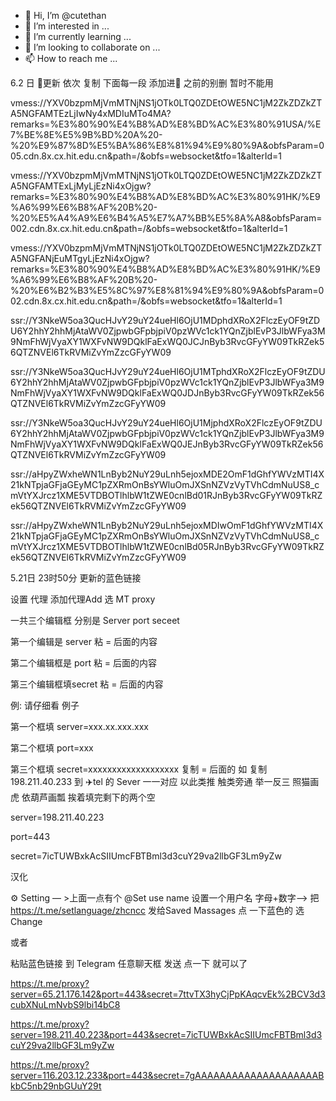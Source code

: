 - 👋 Hi, I’m @cutethan
- 👀 I’m interested in ...
- 🌱 I’m currently learning ...
- 💞️ I’m looking to collaborate on ...
- 📫 How to reach me ...

<!---
cutethan/cutethan is a ✨ special ✨ repository because its `README.md` (this file) appears on your GitHub profile.
You can click the Preview link to take a look at your changes.
--->

6.2 日 🚀更新
依次 复制 下面每一段 添加进🚀 之前的别删 暂时不能用

vmess://YXV0bzpmMjVmMTNjNS1jOTk0LTQ0ZDEtOWE5NC1jM2ZkZDZkZTA5NGFAMTEzLjIwNy4xMDIuMTo4MA?remarks=%E3%80%90%E4%B8%AD%E8%BD%AC%E3%80%91USA/%E7%BE%8E%E5%9B%BD%20A%20-%20%E9%87%8D%E5%BA%86%E8%81%94%E9%80%9A&obfsParam=005.cdn.8x.cx.hit.edu.cn&path=/&obfs=websocket&tfo=1&alterId=1

vmess://YXV0bzpmMjVmMTNjNS1jOTk0LTQ0ZDEtOWE5NC1jM2ZkZDZkZTA5NGFAMTExLjMyLjEzNi4xOjgw?remarks=%E3%80%90%E4%B8%AD%E8%BD%AC%E3%80%91HK/%E9%A6%99%E6%B8%AF%20B%20-%20%E5%A4%A9%E6%B4%A5%E7%A7%BB%E5%8A%A8&obfsParam=002.cdn.8x.cx.hit.edu.cn&path=/&obfs=websocket&tfo=1&alterId=1

vmess://YXV0bzpmMjVmMTNjNS1jOTk0LTQ0ZDEtOWE5NC1jM2ZkZDZkZTA5NGFANjEuMTgyLjEzNi4xOjgw?remarks=%E3%80%90%E4%B8%AD%E8%BD%AC%E3%80%91HK/%E9%A6%99%E6%B8%AF%20B%20-%20%E6%B2%B3%E5%8C%97%E8%81%94%E9%80%9A&obfsParam=002.cdn.8x.cx.hit.edu.cn&path=/&obfs=websocket&tfo=1&alterId=1


ssr://Y3NkeW5oa3QucHJvY29uY24ueHl6OjU1MDphdXRoX2FlczEyOF9tZDU6Y2hhY2hhMjAtaWV0ZjpwbGFpbjpiV0pzWVc1ck1YQnZjblEvP3JlbWFya3M9NmFhWjVyaXY1WXFvNW9DQklFaExWQ0JCJnByb3RvcGFyYW09TkRZek56QTZNVEl6TkRVMiZvYmZzcGFyYW09

ssr://Y3NkeW5oa3QucHJvY29uY24ueHl6OjU1MTphdXRoX2FlczEyOF9tZDU6Y2hhY2hhMjAtaWV0ZjpwbGFpbjpiV0pzWVc1ck1YQnZjblEvP3JlbWFya3M9NmFhWjVyaXY1WXFvNW9DQklFaExWQ0JDJnByb3RvcGFyYW09TkRZek56QTZNVEl6TkRVMiZvYmZzcGFyYW09

ssr://Y3NkeW5oa3QucHJvY29uY24ueHl6OjU1MjphdXRoX2FlczEyOF9tZDU6Y2hhY2hhMjAtaWV0ZjpwbGFpbjpiV0pzWVc1ck1YQnZjblEvP3JlbWFya3M9NmFhWjVyaXY1WXFvNW9DQklFaExWQ0JEJnByb3RvcGFyYW09TkRZek56QTZNVEl6TkRVMiZvYmZzcGFyYW09

ssr://aHpyZWxheWN1LnByb2NuY29uLnh5ejoxMDE2OmF1dGhfYWVzMTI4X21kNTpjaGFjaGEyMC1pZXRmOnBsYWluOmJXSnNZVzVyTVhCdmNuUS8_cmVtYXJrcz1XME5VTDBOTlhlbW1tZWE0cnlBd01RJnByb3RvcGFyYW09TkRZek56QTZNVEl6TkRVMiZvYmZzcGFyYW09

ssr://aHpyZWxheWN1LnByb2NuY29uLnh5ejoxMDIwOmF1dGhfYWVzMTI4X21kNTpjaGFjaGEyMC1pZXRmOnBsYWluOmJXSnNZVzVyTVhCdmNuUS8_cmVtYXJrcz1XME5VTDBOTlhlbW1tZWE0cnlBd05RJnByb3RvcGFyYW09TkRZek56QTZNVEl6TkRVMiZvYmZzcGFyYW09


5.21日 23时50分 更新的蓝色链接

设置 代理 添加代理Add 选 MT proxy

一共三个编辑框 分别是 Server port seceet

第一个编辑是 server 粘 = 后面的内容

第二个编辑框是 port 粘 = 后面的内容

第三个编辑框填secret 粘 = 后面的内容

例:
请仔细看 例子

第一个框填 server=xxx.xx.xxx.xxx

第二个框填 port=xxx

第三个框填 secret=xxxxxxxxxxxxxxxxxxx
复制 = 后面的 如 复制 198.211.40.233 到 ✈️tel 的 Sever 一一对应 以此类推 触类旁通 举一反三 照猫画虎 依葫芦画瓢 挨着填完剩下的两个空

server=198.211.40.223

port=443

secret=7icTUWBxkAcSIIUmcFBTBml3d3cuY29va2llbGF3Lm9yZw

汉化

⚙️ Setting — >上面一点有个 @Set use name 设置一个用户名 字母+数字—> 把 https://t.me/setlanguage/zhcncc    发给Saved Massages 点 一下蓝色的 选 Change


或者

粘贴蓝色链接 到 Telegram 任意聊天框 发送 点一下 就可以了

https://t.me/proxy?server=65.21.176.142&port=443&secret=7ttvTX3hyCjPpKAqcvEk%2BCV3d3cubXNuLmNvbS9lbi14bC8

https://t.me/proxy?server=198.211.40.223&port=443&secret=7icTUWBxkAcSIIUmcFBTBml3d3cuY29va2llbGF3Lm9yZw

https://t.me/proxy?server=116.203.12.233&port=443&secret=7gAAAAAAAAAAAAAAAAAAAABkbC5nb29nbGUuY29t
